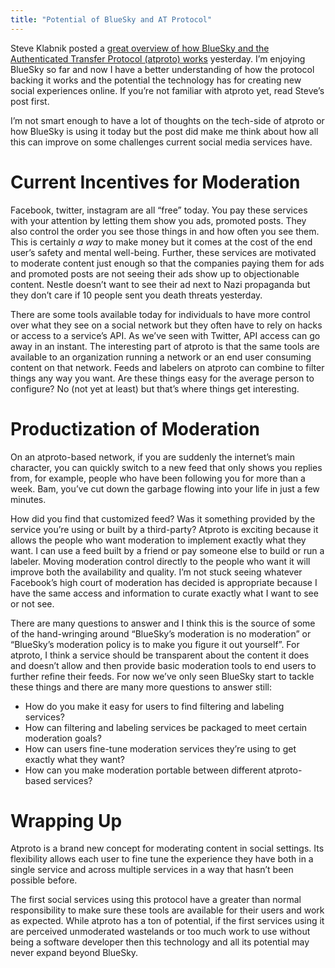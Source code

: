 ```yaml
---
title: "Potential of BlueSky and AT Protocol"
---
```

Steve Klabnik posted a [great overview of how BlueSky and the Authenticated Transfer Protocol (atproto) works](https://steveklabnik.com/writing/how-does-bluesky-work) yesterday. I’m enjoying BlueSky so far and now I have a better understanding of how the protocol backing it works and the potential the technology has for creating new social experiences online. If you’re not familiar with atproto yet, read Steve’s post first.

I’m not smart enough to have a lot of thoughts on the tech-side of atproto or how BlueSky is using it today but the post did make me think about how all this can improve on some challenges current social media services have.
# Current Incentives for Moderation

Facebook, twitter, instagram are all “free” today. You pay these services with your attention by letting them show you ads, promoted posts. They also control the order you see those things in and how often you see them. This is certainly *a way* to make money but it comes at the cost of the end user’s safety and mental well-being. Further, these services are motivated to moderate content just enough so that the companies paying them for ads and promoted posts are not seeing their ads show up to objectionable content. Nestle doesn’t want to see their ad next to Nazi propaganda but they don’t care if 10 people sent you death threats yesterday.

There are some tools available today for individuals to have more control over what they see on a social network but they often have to rely on hacks or access to a service’s API. As we’ve seen with Twitter, API access can go away in an instant. The interesting part of atproto is that the same tools are available to an organization running a network or an end user consuming content on that network. Feeds and labelers on atproto can combine to filter things any way you want. Are these things easy for the average person to configure? No (not yet at least) but that’s where things get interesting.

# Productization of Moderation
On an atproto-based network, if you are suddenly the internet’s main character, you can quickly switch to a new feed that only shows you replies from, for example, people who have been following you for more than a week. Bam, you’ve cut down the garbage flowing into your life in just a few minutes. 

How did you find that customized feed? Was it something provided by the service you’re using or built by a third-party? Atproto is exciting because it allows the people who want moderation to implement exactly what they want. I can use a feed built by a friend or pay someone else to build or run a labeler. Moving moderation control directly to the people who want it will improve both the availability and quality. I’m not stuck seeing whatever Facebook’s high court of moderation has decided is appropriate because I have the same access and information to curate exactly what I want to see or not see.

There are many questions to answer and I think this is the source of some of the hand-wringing around “BlueSky’s moderation is no moderation” or “BlueSky’s moderation policy is to make you figure it out yourself”. For atproto, I think a service should be transparent about the content it does and doesn’t allow and then provide basic moderation tools to end users to further refine their feeds. For now we’ve only seen BlueSky start to tackle these things and there are many more questions to answer still:

- How do you make it easy for users to find filtering and labeling services?
- How can filtering and labeling services be packaged to meet certain moderation goals?
- How can users fine-tune moderation services they’re using to get exactly what they want?
- How can you make moderation portable between different atproto-based services?

# Wrapping Up
Atproto is a brand new concept for moderating content in social settings. Its flexibility allows each user to fine tune the experience they have both in a single service and across multiple services in a way that hasn’t been possible before. 

The first social services using this protocol have a greater than normal responsibility to make sure these tools are available for their users and work as expected. While atproto has a ton of potential, if the first services using it are perceived unmoderated wastelands or too much work to use without being a software developer then this technology and all its potential may never expand beyond BlueSky.
